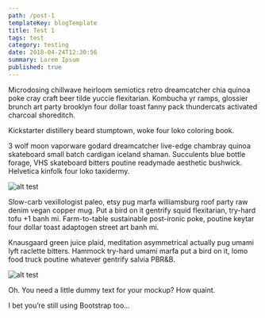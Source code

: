 ```yaml
---
path: /post-1
templateKey: blogTemplate
title: Test 1
tags: test
category: testing
date: 2018-04-24T12:30:56
summary: Lorem Ipsum
published: true
---
```

Microdosing chillwave heirloom semiotics retro dreamcatcher chia quinoa poke cray craft beer tilde yuccie flexitarian. Kombucha yr ramps, glossier brunch art party brooklyn four dollar toast fanny pack thundercats activated charcoal shoreditch. 

Kickstarter distillery beard stumptown, woke four loko coloring book. 

3 wolf moon vaporware godard dreamcatcher live-edge chambray quinoa skateboard small batch cardigan iceland shaman. Succulents blue bottle forage, VHS skateboard bitters poutine readymade aesthetic bushwick. Helvetica kinfolk four loko taxidermy.

<div class="image">
    <img src="http://via.placeholder.com/650x250" alt="alt test"    />
</div>
<!-- ![food](eaters-collective.jpg) -->

Slow-carb vexillologist paleo, etsy pug marfa williamsburg roof party raw denim vegan copper mug. Put a bird on it gentrify squid flexitarian, try-hard tofu +1 banh mi. Farm-to-table sustainable post-ironic poke, poutine keytar four dollar toast adaptogen street art banh mi. 

Knausgaard green juice plaid, meditation asymmetrical actually pug umami lyft raclette bitters. Hammock try-hard umami marfa put a bird on it, lomo food truck poutine whatever gentrify salvia PBR&B.

<div class="image">
    <img src="http://via.placeholder.com/750x350" alt="alt test"    />
</div>

Oh. You need a little dummy text for your mockup? How quaint.



I bet you’re still using Bootstrap too…
